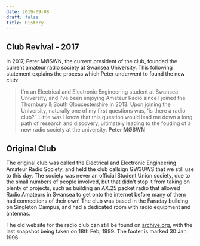 ```yaml
---
date: 2019-09-08
draft: false
title: History
---
```


## Club Revival - 2017

In 2017, Peter MØSWN, the current president of the club, founded the current amateur radio society at Swansea University. This following statement explains the process which Peter underwent to found the new club:

>I'm an Electrical and Electronic Engineering student at Swansea University, and I've been enjoying Amateur Radio since I joined the Thornbury & South Gloucestershire in 2013. Upon joining the University, naturally one of my first questions was, 'is there a radio club?'. Little was I know that this question would lead me down a long path of research and discovery, ultimately leading to the fouding of a new radio society at the university. __Peter MØSWN__

## Original Club

The original club was called the Electrical and Electronic Engineering Amateur Radio Society, and held the club callsign GW3UWS that we still use to this day. The society was never an official Student Union society, due to the small numbers of people involved, but that didn't stop it from taking on plenty of projects, such as building an AX.25 packet radio that allowed Radio Amateurs in Swansea to get onto the internet before many of them had connections of their own! The club was based in the Faraday building on Singleton Campus, and had a dedicated room with radio equipment and antennas.

The old website for the radio club can still be found on [archive.org](https://web.archive.org/web/19990218075709/http://eeshack3.swan.ac.uk:80/), with the last snapshot being taken on 18th Feb, 1999. The footer is marked 30 Jan 1996

